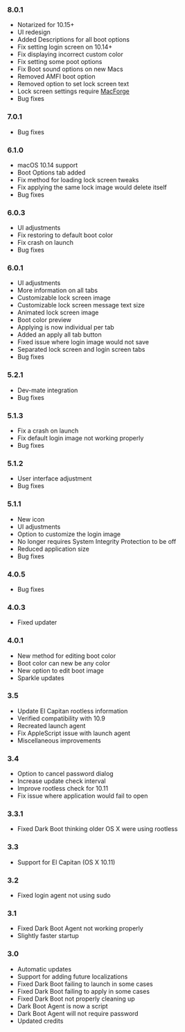 ### 8.0.1

 -  Notarized for 10.15+
 -  UI redesign
 -  Added Descriptions for all boot options
 -  Fix setting login screen on 10.14+
 -  Fix displaying incorrect custom color
 -  Fix setting some poot options
 -  Fix Boot sound options on new Macs
 -  Removed AMFI boot option
 -  Removed option to set lock screen text
 -  Lock screen settings require [MacForge](https://www.macenhance.com/)
 -  Bug fixes
 
### 7.0.1

 -  Bug fixes

### 6.1.0

 -  macOS 10.14 support
 -  Boot Options tab added
 -  Fix method for loading lock screen tweaks
 -  Fix applying the same lock image would delete itself
 -  Bug fixes

### 6.0.3

 -  UI adjustments
 -  Fix restoring to default boot color
 -  Fix crash on launch
 -  Bug fixes

### 6.0.1

 -  UI adjustments
 -  More information on all tabs
 -  Customizable lock screen image
 -  Customizable lock screen message text size
 -  Animated lock screen image
 -  Boot color preview
 -  Applying is now individual per tab
 -  Added an apply all tab button
 -  Fixed issue where login image would not save
 -  Separated lock screen and login screen tabs
 -  Bug fixes

### 5.2.1

 -  Dev-mate integration
 -  Bug fixes

### 5.1.3

 -  Fix a crash on launch
 -  Fix default login image not working properly
 -  Bug fixes

### 5.1.2

 -  User interface adjustment
 -  Bug fixes

### 5.1.1

 -  New icon
 -  UI adjustments
 -  Option to customize the login image
 -  No longer requires System Integrity Protection to be off
 -  Reduced application size
 -  Bug fixes

### 4.0.5

 -  Bug fixes

### 4.0.3

 -  Fixed updater

### 4.0.1

 -  New method for editing boot color
 -  Boot color can new be any color
 -  New option to edit boot image
 -  Sparkle updates


### 3.5

 -  Update El Capitan rootless information
 -  Verified compatibility with 10.9
 -  Recreated launch agent
 -  Fix AppleScript issue with launch agent
 -  Miscellaneous improvements


### 3.4

 -  Option to cancel password dialog
 -  Increase update check interval
 -  Improve rootless check for 10.11
 -  Fix issue where application would fail to open


### 3.3.1

 -  Fixed Dark Boot thinking older OS X were using rootless


### 3.3

 -  Support for El Capitan (OS X 10.11)


### 3.2

 -  Fixed login agent not using sudo


### 3.1

 -  Fixed Dark Boot Agent not working properly
 -  Slightly faster startup


### 3.0

 -  Automatic updates
 -  Support for adding future localizations
 -  Fixed Dark Boot failing to launch in some cases
 -  Fixed Dark Boot failing to apply in some cases
 -  Fixed Dark Boot not properly cleaning up
 -  Dark Boot Agent is now a script
 -  Dark Boot Agent will not require password
 -  Updated credits
